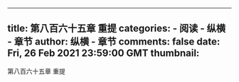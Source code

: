 
---
title: 第八百六十五章  重提
categories: 
    - 阅读
    - 纵横 - 章节
author: 纵横 - 章节
comments: false
date: Fri, 26 Feb 2021 23:59:00 GMT
thumbnail: 
---

<div>   
第八百六十五章  重提  
</div>
            